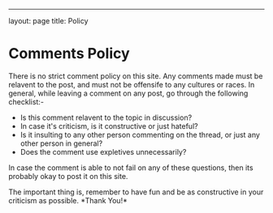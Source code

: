 ---
layout: page
title: Policy

# Comments Policy
There is no strict comment policy on this site. Any comments made must be relavent to the post, and must not be offensife to any cultures or races.
In general, while leaving a comment on any post, go through the following checklist:-
  * Is this comment relavent to the topic in discussion?
  * In case it's criticism, is it constructive or just hateful?
  * Is it insulting to any other person commenting on the thread, or just any other person in general?
  * Does the comment use expletives unnecessarily?

In case the comment is able to not fail on any of these questions, then its probably okay to post it on this site.
<p class="message">
  The important thing is, remember to have fun and be as constructive in your criticism as possible. *Thank You!*
</p>
